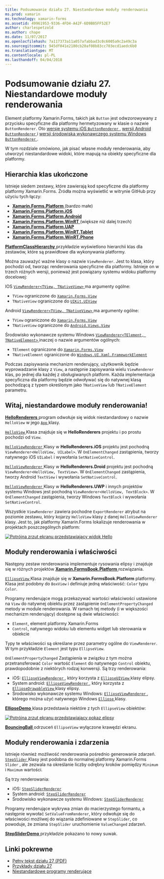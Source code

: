 ```yaml
---
title: Podsumowanie działu 27. Niestandardowe moduły renderowania
ms.prod: xamarin
ms.technology: xamarin-forms
ms.assetid: 49961953-9336-4FD4-A42F-6D9B05FF52E7
author: charlespetzold
ms.author: chape
ms.date: 11/07/2017
ms.openlocfilehash: 7a117373a11a057afabbad3c0c6005a9c2a49c3a
ms.sourcegitcommit: 945df041e2180cb20af08b83cc703ecd1aedc6b0
ms.translationtype: MT
ms.contentlocale: pl-PL
ms.lasthandoff: 04/04/2018
---
```

# <a name="summary-of-chapter-27-custom-renderers"></a>Podsumowanie działu 27. Niestandardowe moduły renderowania

Element platformy Xamarin.Forms, takich jak `Button` jest odwzorowywany z przycisku specyficzne dla platformy hermetyzowany w klasie o nazwie `ButtonRenderer`.  Oto [wersję systemu iOS `ButtonRenderer` ](https://github.com/xamarin/Xamarin.Forms/blob/master/Xamarin.Forms.Platform.iOS/Renderers/ButtonRenderer.cs), [wersji Android `ButtonRenderer` ](https://github.com/xamarin/Xamarin.Forms/blob/master/Xamarin.Forms.Platform.Android/Renderers/ButtonRenderer.cs)i [wersji środowiska wykonawczego systemu Windows `ButtonRenderer` ](https://github.com/xamarin/Xamarin.Forms/blob/master/Xamarin.Forms.Platform.WinRT/ButtonRenderer.cs).

W tym rozdziale omówiono, jak pisać własne moduły renderowania, aby utworzyć niestandardowe widoki, które mapują na obiekty specyficzne dla platformy.

## <a name="the-complete-class-hierarchy"></a>Hierarchia klas ukończone

Istnieje siedem zestawy, które zawierają kod specyficzne dla platformy platformy Xamarin.Forms.
Źródła można wyświetlić w witrynie GitHub przy użyciu tych łączy:

- [**Xamarin.Forms.Platform** ](https://github.com/xamarin/Xamarin.Forms/tree/master/Xamarin.Forms.Platform) (bardzo małe)
- [**Xamarin.Forms.Platform.iOS**](https://github.com/xamarin/Xamarin.Forms/tree/master/Xamarin.Forms.Platform.iOS)
- [**Xamarin.Forms.Platform.Android**](https://github.com/xamarin/Xamarin.Forms/tree/master/Xamarin.Forms.Platform.Android)
- [**Xamarin.Forms.Platform.WinRT** ](https://github.com/xamarin/Xamarin.Forms/tree/master/Xamarin.Forms.Platform.WinRT) (większe niż dalej trzech)
- [**Xamarin.Forms.Platform.UAP**](https://github.com/xamarin/Xamarin.Forms/tree/master/Xamarin.Forms.Platform.UAP)
- [**Xamarin.Forms.Platform.WinRT.Tablet**](https://github.com/xamarin/Xamarin.Forms/tree/master/Xamarin.Forms.Platform.WinRT.Tablet)
- [**Xamarin.Forms.Platform.WinRT.Phone**](https://github.com/xamarin/Xamarin.Forms/tree/master/Xamarin.Forms.Platform.WinRT.Phone)

[ **PlatformClassHierarchy** ](https://github.com/xamarin/xamarin-forms-book-samples/tree/master/Chapter27/PlatformClassHierarchy) przykładzie wyświetlono hierarchii klas dla zestawów, które są prawidłowe dla wykonywania platformy.

Można zauważyć ważne klasy o nazwie `ViewRenderer`. Jest to klasa, który pochodzi od, tworząc renderowania specyficzne dla platformy. Istnieje on w trzech różnych wersji, ponieważ jest powiązany systemu widoku platformy docelowej:

IOS [ `ViewRenderer<TView, TNativeView>` ](https://github.com/xamarin/Xamarin.Forms/blob/master/Xamarin.Forms.Platform.iOS/ViewRenderer.cs#L26) ma argumenty ogólne:

- `TView` ograniczone do [`Xamarin.Forms.View`](https://developer.xamarin.com/api/type/Xamarin.Forms.View/)
- `TNativeView` ograniczone do [`UIKit.UIView`](https://developer.xamarin.com/api/type/UIKit.UIView/)

Android [ `ViewRenderer<TView, TNativeView>` ](https://github.com/xamarin/Xamarin.Forms/blob/master/Xamarin.Forms.Platform.Android/ViewRenderer.cs#L14) ma argumenty ogólne:

- `TView` ograniczone do [`Xamarin.Forms.View`](https://developer.xamarin.com/api/type/Xamarin.Forms.View/)
- `TNativeView` ograniczone do [`Android.Views.View`](https://developer.xamarin.com/api/type/Android.Views.View/)

Środowisko wykonawcze systemu Windows [ `ViewRenderer<TElement, TNativeElement>` ](https://github.com/xamarin/Xamarin.Forms/blob/master/Xamarin.Forms.Platform.WinRT/ViewRenderer.cs#L12) inaczej o nazwie argumentów ogólnych:

- `TElement` ograniczone do [`Xamarin.Forms.View`](https://developer.xamarin.com/api/type/Xamarin.Forms.View/)
- `TNativeElement` ograniczone do [`Windows.UI.Xaml.FrameworkElement`](https://msdn.microsoft.com/library/windows/apps/windows.ui.xaml.frameworkelement.aspx)

Podczas zapisywania mechanizm renderujący, użytkownik będzie wyprowadzanie klasy z `View`, a następnie zapisywania wielu `ViewRenderer` klas, po jednej dla każdej z obsługiwanych platform. Każda implementacja specyficzna dla platformy będzie odwoływać się do natywnej klasą pochodzącą z typem określonym jako `TNativeView` lub `TNativeElement` parametru.

## <a name="hello-custom-renderers"></a>Witaj, niestandardowe moduły renderowania!

[ **HelloRenderers** ](https://github.com/xamarin/xamarin-forms-book-samples/tree/master/Chapter27/HelloRenderers) program odwołuje się widok niestandardowy o nazwie `HelloView` w jego [ `App` ](https://github.com/xamarin/xamarin-forms-book-samples/blob/master/Chapter27/HelloRenderers/HelloRenderers/HelloRenderers/App.cs) klasy.

[ `HelloView` ](https://github.com/xamarin/xamarin-forms-book-samples/blob/master/Chapter27/HelloRenderers/HelloRenderers/HelloRenderers/HelloView.cs) Klasa znajduje się w **HelloRenderers** projektu i po prostu pochodzi od `View`.

[ `HelloViewRenderer` ](https://github.com/xamarin/xamarin-forms-book-samples/blob/master/Chapter27/HelloRenderers/HelloRenderers/HelloRenderers.iOS/HelloViewRenderer.cs) Klasy w **HelloRenderers.iOS** projektu jest pochodną `ViewRenderer<HelloView, UILabel>`. W `OnElementChanged` zastąpienia, tworzy natywnego iOS `UILabel` i wywołania `SetNativeControl`.

[ `HelloViewRenderer` ](https://github.com/xamarin/xamarin-forms-book-samples/blob/master/Chapter27/HelloRenderers/HelloRenderers/HelloRenderers.Droid/HelloViewRenderer.cs) Klasy w **HelloRenderers.Droid** projektu jest pochodną `ViewRenderer<HelloView, TextView>`. W `OnElementChanged` zastąpienia, tworzy Android `TextView` i wywołania `SetNativeControl`.

[ `HelloViewRenderer` ](https://github.com/xamarin/xamarin-forms-book-samples/blob/master/Chapter27/HelloRenderers/HelloRenderers/HelloRenderers.UWP/HelloViewRenderer.cs) Klasy w **HelloRenderers.UWP** i innych projektów systemu Windows jest pochodną `ViewRenderer<HelloView, TextBlock>`. W `OnElementChanged` zastąpienia, tworzy Windows `TextBlock` i wywołania `SetNativeControl`.

Wszystkie `ViewRenderer` zawiera pochodne `ExportRenderer` atrybut na poziomie zestawu, który kojarzy `HelloView` klasy z danej `HelloViewRenderer` klasy. Jest to, jak platformy Xamarin.Forms lokalizuje renderowania w projektach poszczególnych platform:

[![Potrójna zrzut ekranu przedstawiający widok Hello](images/ch27fg02-small.png "niestandardowe moduły renderowania")](images/ch27fg02-large.png#lightbox "niestandardowe moduły renderowania")

## <a name="renderers-and-properties"></a>Moduły renderowania i właściwości

Następny zestaw renderowania implementuje rysowania elipsy i znajduje się w różnych projektów [ **Xamarin.FormsBook.Platform** ](https://github.com/xamarin/xamarin-forms-book-samples/tree/master/Libraries/Xamarin.FormsBook.Platform) rozwiązania.

[ `EllipseView` ](https://github.com/xamarin/xamarin-forms-book-samples/blob/master/Libraries/Xamarin.FormsBook.Platform/Xamarin.FormsBook.Platform/EllipseView.cs) Klasa znajduje się w **Xamarin.FormsBook.Platform** platformy. Klasa jest podobny do `BoxView` i definiuje jedną właściwość: `Color` typu `Color`.

Programy renderujące mogą przekazywać wartości właściwości ustawione na `View` do natywnej obiektu przez zastąpienie `OnElementPropertyChanged` metody w module renderowania. W ramach tej metody (i w większości mechanizm renderujący) dostępne są dwie właściwości:

- `Element`, element platformy Xamarin.Forms
- `Control`, natywnego widoku lub elementu widget lub sterowania w obiekcie

Typy te właściwości są określane przez parametry ogólne do `ViewRenderer`. W tym przykładzie `Element` jest typu `EllipseView`.

`OnElementPropertyChanged` Zastąpienia w związku z tym można przetransferować `Color` wartość `Element` do natywnego `Control` obiektu, prawdopodobnie z niektórych rodzaj konwersji. Są trzy renderowania:

- iOS: [ `EllipseViewRenderer` ](https://github.com/xamarin/xamarin-forms-book-samples/blob/master/Libraries/Xamarin.FormsBook.Platform/Xamarin.FormsBook.Platform.iOS/EllipseViewRenderer.cs), który korzysta z [ `EllipseUIView` ](https://github.com/xamarin/xamarin-forms-book-samples/blob/master/Libraries/Xamarin.FormsBook.Platform/Xamarin.FormsBook.Platform.iOS/EllipseUIView.cs) klasy elipsy.
- System android: [ `EllipseViewRenderer` ](https://github.com/xamarin/xamarin-forms-book-samples/blob/master/Libraries/Xamarin.FormsBook.Platform/Xamarin.FormsBook.Platform.Android/EllipseViewRenderer.cs), który korzysta z [ `EllipseDrawableView` ](https://github.com/xamarin/xamarin-forms-book-samples/blob/master/Libraries/Xamarin.FormsBook.Platform/Xamarin.FormsBook.Platform.Android/EllipseDrawableView.cs) klasy elipsy.
- Środowisko wykonawcze systemu Windows: [ `EllipseViewRenderer` ](https://github.com/xamarin/xamarin-forms-book-samples/blob/master/Libraries/Xamarin.FormsBook.Platform/Xamarin.FormsBook.Platform.WinRT/EllipseViewRenderer.cs), którego można użyć natywnego Windows [ `Ellipse` ](https://msdn.microsoft.com/library/windows/apps/windows.ui.xaml.shapes.ellipse.aspx) klasy.

[ **EllipseDemo** ](https://github.com/xamarin/xamarin-forms-book-samples/tree/master/Chapter27/EllipseDemo) klasa przedstawia niektóre z tych `EllipseView` obiektów:

[![Potrójna zrzut ekranu przedstawiający pokaz elipsy](images/ch27fg03-small.png "renderowania niestandardowe EllipseView")](images/ch27fg03-large.png#lightbox "EllipseView renderowania niestandardowe")

[ **BouncingBall** ](https://github.com/xamarin/xamarin-forms-book-samples/tree/master/Chapter27/BouncingBall) odrzuceń `EllipseView` wyłączone krawędzi ekranu.

## <a name="renderers-and-events"></a>Moduły renderowania i zdarzenia

Istnieje również możliwość renderowania pośrednio generowanie zdarzeń. [ `StepSlider` ](https://github.com/xamarin/xamarin-forms-book-samples/blob/master/Libraries/Xamarin.FormsBook.Platform/Xamarin.FormsBook.Platform/StepSlider.cs) Klasy jest podobna do normalnej platformy Xamarin.Forms `Slider` , ale zezwala na określanie liczby odrębny kroków pomiędzy `Minimum` i `Maximum` wartości.

Są trzy renderowania:

- iOS: [`StepSliderRenderer`](https://github.com/xamarin/xamarin-forms-book-samples/blob/master/Libraries/Xamarin.FormsBook.Platform/Xamarin.FormsBook.Platform.iOS/StepSliderRenderer.cs)
- System android: [`StepSliderRenderer`](https://github.com/xamarin/xamarin-forms-book-samples/blob/master/Libraries/Xamarin.FormsBook.Platform/Xamarin.FormsBook.Platform.Android/StepSliderRenderer.cs)
- Środowisko wykonawcze systemu Windows: [`StepSliderRenderer`](https://github.com/xamarin/xamarin-forms-book-samples/blob/master/Libraries/Xamarin.FormsBook.Platform/Xamarin.FormsBook.Platform.WinRT/StepSliderRenderer.cs)

Programy renderujące wykrywa zmian do macierzystego formantu, a następnie wywołać `SetValueFromRenderer`, który odwołuje się do właściwości możliwej do wiązania zdefiniowane w `StepSlider`, co powoduje, że zmiana `StepSlider` uruchomienie `ValueChanged` zdarzeń.

[ **StepSliderDemo** ](https://github.com/xamarin/xamarin-forms-book-samples/tree/master/Chapter27/StepSliderDemo) przykładzie pokazano to nowy suwak.



## <a name="related-links"></a>Linki pokrewne

- [Pełny tekst działu 27 (PDF)](https://download.xamarin.com/developer/xamarin-forms-book/XamarinFormsBook-Ch27-Apr2016.pdf)
- [Przykłady działu 27](https://github.com/xamarin/xamarin-forms-book-samples/tree/master/Chapter27)
- [Niestandardowe programy renderujące](~/xamarin-forms/app-fundamentals/custom-renderer/index.md)
